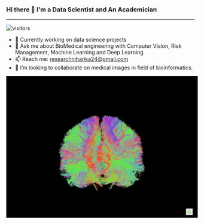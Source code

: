 ### Hi there 👋 I'm a Data Scientist and An Academician 
________________________________________________________________________________________________________________________________________________

 ![visitors](https://visitor-badge.glitch.me/badge?page_id=page.id&left_color=blue&right_color=yellow)

- 🌱 Currently working on data science projects 
- 💬 Ask me about BioMedical engineering with Computer Vision, Risk Management, Machine Learning and Deep Learning
- 📫 Reach me: researchniharika24@gmail.com
- 👯 I’m looking to collaborate on medical images in field of bioinformatics.

<img height="380" src="https://github.com/niharikatewari/niharikatewari/blob/main/brain.gif" style="max-width: 200%; display: inline-block;" data-target="animated-image.originalImage">
